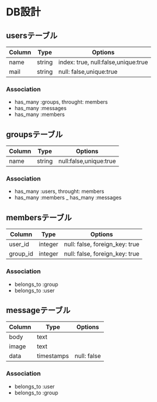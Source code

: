 # DB設計

## usersテーブル

|Column|Type|Options|
|------|----|-------|
|name|string|index: true, null:false,unique:true|
|mail|string|null: false,unique:true|

### Association
- has_many :groups, throught: members
- has_many :messages
- has_many :members


## groupsテーブル
|Column|Type|Options|
|------|----|-------|
|name|string|null:false,unique:true|

### Association
- has_many :users, throught: members
- has_many :members
_ has_many :messages

## membersテーブル

|Column|Type|Options|
|------|----|-------|
|user_id|integer|null: false, foreign_key: true|
|group_id|integer|null: false, foreign_key: true|

### Association
- belongs_to :group
- belongs_to :user

## messageテーブル
|Column|Type|Options|
|------|----|-------|
|body|text||
|image|text| |
|data|timestamps|null: false|

### Association
- belongs_to :user
- belongs_to :group